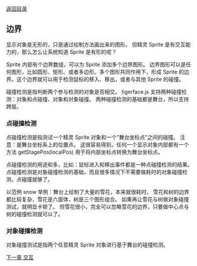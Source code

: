 [返回目录](readme.md)

## 边界

显示对象是无形的，只是通过绘制方法画出来的图形。
但精灵 Sprite 是有交互能力的，那么怎么让系统知道 Sprite 是有形的呢？

Sprite 内部有个边界数组，可以为 Sprite 添加多个边界图形。
边界图形可以是任何图形，比如圆形、矩形、或者多边形。多个图形共同作用下，形成
Sprite 的边界。这个边界就可以用于检测鼠标的移入、移出，或者与其他 Sprite 的碰撞。

碰撞检测是指判断两个参与检测的对象是否相交。
tigerface.js 支持两种碰撞检测：对象和点碰撞、对象和对象碰撞。
两种碰撞检测的基础都是舞台，所以支持跨层。


### 点碰撞检测

点碰撞检测是指测试一个精灵 Sprite 对象和一个"舞台坐标点"之间的碰撞。
注意：是舞台坐标系上的位置点。
这很容易得到，任何一个显示对象内部都有一个方法 getStagePos(localPos) 
用于将内部坐标点转换为舞台坐标点。

点碰撞检测的用途和多，比如：鼠标进入和移出事件都是一种点碰撞检测的结果。
点碰撞检测是对象碰撞检测的基础，而且很多情况下不需要做耗时的对象碰撞检测，点碰撞就够了。

以范例 snow 举例：舞台上绘制了大量的雪花，本来就很耗时。
雪花和树的边界都比较复杂，雪花是六面体，树是三个图形组合。
如果再让雪花与树做对象碰撞测试，就明显卡顿了。
但雪花很小，完全可以忽略雪花的边界，只要做中心点与树的碰撞检测就可以了。

### 对象碰撞检测

对象碰撞测试是指两个任意精灵 Sprite 对象进行基于舞台的碰撞检测。

[下一章 交互](interaction.md)